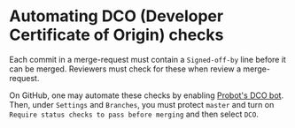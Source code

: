 # Automating DCO (Developer Certificate of Origin) checks

Each commit in a merge-request must contain a `Signed-off-by` line before
it can be merged. Reviewers must check for these when review a merge-request.

On GitHub, one may automate these checks by enabling
[Probot's DCO bot](https://probot.github.io/apps/dco/).
Then, under `Settings` and `Branches`, you must protect `master` and turn on
`Require status checks to pass before merging` and then select `DCO`.
